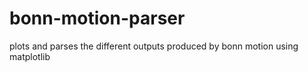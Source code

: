 bonn-motion-parser
==================

plots and parses the different outputs produced by bonn motion using matplotlib
